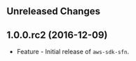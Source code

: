 Unreleased Changes
------------------

1.0.0.rc2 (2016-12-09)
------------------

* Feature - Initial release of `aws-sdk-sfn`.


